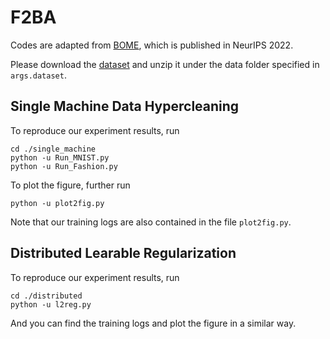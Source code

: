 # F2BA

Codes are adapted from [BOME](https://github.com/Cranial-XIX/BOME), which is published in NeurIPS 2022.

Please download the [dataset](https://drive.google.com/file/d/14deh-F4YlEH1c_s0P5DSliU042QV39K3/view?usp=sharing) and unzip it under the data folder specified in `args.dataset`.

## Single Machine Data Hypercleaning

To reproduce our experiment results, run

```
cd ./single_machine
python -u Run_MNIST.py
python -u Run_Fashion.py
```

To plot the figure, further run
```
python -u plot2fig.py
```
Note that our training logs are also contained in the file `plot2fig.py`.

## Distributed Learable Regularization
To reproduce our experiment results, run
```
cd ./distributed
python -u l2reg.py
```
And you can find the training logs and plot the figure in a similar way.

